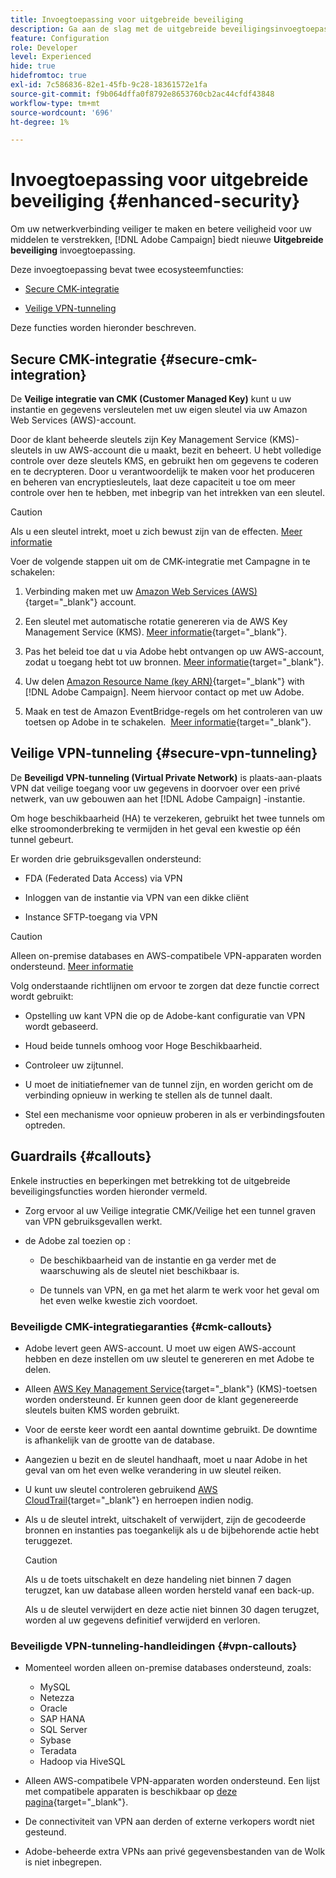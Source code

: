 ```yaml
---
title: Invoegtoepassing voor uitgebreide beveiliging
description: Ga aan de slag met de uitgebreide beveiligingsinvoegtoepassing Campagne
feature: Configuration
role: Developer
level: Experienced
hide: true
hidefromtoc: true
exl-id: 7c586836-82e1-45fb-9c28-18361572e1fa
source-git-commit: f9b064dffa0f8792e8653760cb2ac44cfdf43848
workflow-type: tm+mt
source-wordcount: '696'
ht-degree: 1%

---
```


# Invoegtoepassing voor uitgebreide beveiliging {#enhanced-security}

Om uw netwerkverbinding veiliger te maken en betere veiligheid voor uw middelen te verstrekken, [!DNL Adobe Campaign] biedt nieuwe **Uitgebreide beveiliging** invoegtoepassing.

Deze invoegtoepassing bevat twee ecosysteemfuncties:

* [Secure CMK-integratie](#secure-cmk-integration)

* [Veilige VPN-tunneling](#secure-vpn-tunneling)

Deze functies worden hieronder beschreven.

## Secure CMK-integratie {#secure-cmk-integration}

De **Veilige integratie van CMK (Customer Managed Key)** kunt u uw instantie en gegevens versleutelen met uw eigen sleutel via uw Amazon Web Services (AWS)-account.

Door de klant beheerde sleutels zijn Key Management Service (KMS)-sleutels in uw AWS-account die u maakt, bezit en beheert. U hebt volledige controle over deze sleutels KMS, en gebruikt hen om gegevens te coderen en te decrypteren. Door u verantwoordelijk te maken voor het produceren en beheren van encryptiesleutels, laat deze capaciteit u toe om meer controle over hen te hebben, met inbegrip van het intrekken van een sleutel.

>[!CAUTION]
>
>Als u een sleutel intrekt, moet u zich bewust zijn van de effecten. [Meer informatie](#cmk-callouts)

Voer de volgende stappen uit om de CMK-integratie met Campagne in te schakelen:

1. Verbinding maken met uw [Amazon Web Services (AWS)](https://aws.amazon.com/){target="_blank"} account.

1. Een sleutel met automatische rotatie genereren via de AWS Key Management Service (KMS). [Meer informatie](https://docs.aws.amazon.com/kms/latest/developerguide/create-keys.html){target="_blank"}.

1. Pas het beleid toe dat u via Adobe hebt ontvangen op uw AWS-account, zodat u toegang hebt tot uw bronnen. [Meer informatie](https://docs.aws.amazon.com/kms/latest/developerguide/key-policy-services.html){target="_blank"}. <!--link TBC-->

1. Uw delen [Amazon Resource Name (key ARN)](https://docs.aws.amazon.com/kms/latest/developerguide/find-cmk-id-arn.html){target="_blank"} with [!DNL Adobe Campaign]. Neem hiervoor contact op met uw Adobe. <!--or Adobe transition manager?-->

1. Maak en test de Amazon EventBridge-regels om het controleren van uw toetsen op Adobe in te schakelen. &#x200B; [Meer informatie](https://docs.aws.amazon.com/eventbridge/latest/userguide/eb-rules.html){target="_blank"}.

## Veilige VPN-tunneling {#secure-vpn-tunneling}

De **Beveiligd VPN-tunneling (Virtual Private Network)** is plaats-aan-plaats VPN dat veilige toegang voor uw gegevens in doorvoer over een privé netwerk, van uw gebouwen aan het [!DNL Adobe Campaign] -instantie.

<!--As it connects two networks together, it is a site-to-site VPN.-->

Om hoge beschikbaarheid (HA) te verzekeren, gebruikt het twee tunnels om elke stroomonderbreking te vermijden in het geval een kwestie op één tunnel gebeurt.

Er worden drie gebruiksgevallen ondersteund:

* FDA (Federated Data Access) via VPN<!--to access your on-premise database from the Campaign instance over VPN-->

* Inloggen van de instantie via VPN van een dikke cliënt

* Instance SFTP-toegang via VPN

>[!CAUTION]
>
>Alleen on-premise databases en AWS-compatibele VPN-apparaten worden ondersteund. [Meer informatie](#vpn-callouts)

Volg onderstaande richtlijnen om ervoor te zorgen dat deze functie correct wordt gebruikt:

* Opstelling uw kant VPN die op de Adobe-kant configuratie van VPN wordt gebaseerd.

* Houd beide tunnels omhoog voor Hoge Beschikbaarheid.

* Controleer uw zijtunnel.

* U moet de initiatiefnemer van de tunnel zijn, en worden gericht om de verbinding opnieuw in werking te stellen als de tunnel daalt.

* Stel een mechanisme voor opnieuw proberen in als er verbindingsfouten optreden.

## Guardrails {#callouts}

Enkele instructies en beperkingen met betrekking tot de uitgebreide beveiligingsfuncties worden hieronder vermeld.

* Zorg ervoor al uw Veilige integratie CMK/Veilige het een tunnel graven van VPN gebruiksgevallen werkt.

<!--* Adobe shall reach out to you or your technical team if any issue is found on your side.

* Currently, when using Enhanced security features, any communication with Adobe must be performed manually via email.-->

* de Adobe zal toezien op :

   * De beschikbaarheid van de instantie en ga verder met de waarschuwing als de sleutel niet beschikbaar is.

   * De tunnels van VPN, en ga met het alarm te werk voor het geval om het even welke kwestie zich voordoet.

### Beveiligde CMK-integratiegaranties {#cmk-callouts}

* Adobe levert geen AWS-account. U moet uw eigen AWS-account hebben en deze instellen om uw sleutel te genereren en met Adobe te delen.

* Alleen [AWS Key Management Service](https://docs.aws.amazon.com/kms/latest/developerguide/overview.html){target="_blank"} (KMS)-toetsen worden ondersteund. Er kunnen geen door de klant gegenereerde sleutels buiten KMS worden gebruikt. &#x200B;

* Voor de eerste keer wordt een aantal downtime gebruikt. &#x200B;De downtime is afhankelijk van de grootte van de database.

* Aangezien u bezit en de sleutel handhaaft, moet u naar Adobe in het geval van om het even welke verandering in uw sleutel reiken. &#x200B;

* U kunt uw sleutel controleren gebruikend [AWS CloudTrail](https://docs.aws.amazon.com/awscloudtrail/latest/userguide/cloudtrail-user-guide.html){target="_blank"} en herroepen indien nodig. &#x200B;

* Als u de sleutel intrekt, uitschakelt of verwijdert, zijn de gecodeerde bronnen en instanties pas toegankelijk als u de bijbehorende actie hebt teruggezet.

  >[!CAUTION]
  >
  >Als u de toets uitschakelt en deze handeling niet binnen 7 dagen terugzet, kan uw database alleen worden hersteld vanaf een back-up.
  >
  >Als u de sleutel verwijdert en deze actie niet binnen 30 dagen terugzet, worden al uw gegevens definitief verwijderd en verloren. &#x200B;

### Beveiligde VPN-tunneling-handleidingen {#vpn-callouts}

* Momenteel worden alleen on-premise databases ondersteund, zoals<!--Richa to check the list with PM-->:

   * MySQL
   * Netezza 
   * Oracle 
   * SAP HANA 
   * SQL Server 
   * Sybase 
   * Teradata 
   * Hadoop via HiveSQL

* Alleen AWS-compatibele VPN-apparaten worden ondersteund. Een lijst met compatibele apparaten is beschikbaar op [deze pagina](https://docs.aws.amazon.com/vpn/latest/s2svpn/your-cgw.html#example-configuration-files){target="_blank"}<!--check which list should be communicated-->.

* De connectiviteit van VPN aan derden of externe verkopers wordt niet gesteund.

* Adobe-beheerde extra VPNs aan privé gegevensbestanden van de Wolk is niet inbegrepen.
